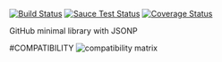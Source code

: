 [![Build Status](https://travis-ci.org/justapps4all/github-jsonp.svg?branch=master&1470004222852)](https://travis-ci.org/justapps4all/github-jsonp)
[![Sauce Test Status](https://saucelabs.com/buildstatus/juanmadev?1470004222852)](https://saucelabs.com/u/juanmadev?1470004222852)
[![Coverage Status](https://coveralls.io/repos/github/justapps4all/github-jsonp/badge.svg?branch=master&1470004222852)](https://coveralls.io/github/justapps4all/github-jsonp?branch=master&1470004222852)

GitHub minimal library with JSONP


#COMPATIBILITY
![compatibility matrix](https://saucelabs.com/browser-matrix/juanmadev.svg?1470004222852)